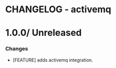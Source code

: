# CHANGELOG - activemq

1.0.0/ Unreleased
==================

### Changes

* [FEATURE] adds activemq integration.
